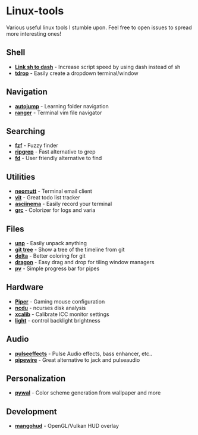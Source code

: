 # Linux-tools
Various useful linux tools I stumble upon. Feel free to open issues to spread more interesting ones!

## Shell
- **[Link sh to dash](https://wiki.archlinux.org/index.php/Dash#Relinking_/bin/sh)** - Increase script speed by using dash instead of sh
- **[tdrop](https://github.com/noctuid/tdrop)** - Easily create a dropdown terminal/window

## Navigation
- **[autojump](https://github.com/wting/autojump)** - Learning folder navigation
- **[ranger](https://github.com/ranger/ranger)** - Terminal vim file navigator

## Searching
- **[fzf](https://github.com/junegunn/fzf)** - Fuzzy finder
- **[ripgrep](https://github.com/BurntSushi/ripgrep)** - Fast alternative to grep
- **[fd](https://github.com/sharkdp/fd)** - User friendly alternative to find

## Utilities
- **[neomutt](https://github.com/neomutt/neomutt)** - Terminal email client
- **[vit](https://github.com/vit-project/vit)** - Great todo list tracker
- **[asciinema](https://github.com/asciinema/asciinema)** - Easily record your terminal
- **[grc](https://github.com/garabik/grc)** - Colorizer for logs and varia

## Files
- **[unp](https://github.com/mitsuhiko/unp)** - Easily unpack anything
- **[git tree](https://stackoverflow.com/a/13686642)** - Show a tree of the timeline from git
- **[delta](https://github.com/dandavison/delta)** - Better coloring for git
- **[dragon](https://github.com/mwh/dragon)** - Easy drag and drop for tiling window managers 
- **[pv](https://github.com/icetee/pv)** - Simple progress bar for pipes

## Hardware
- **[Piper](https://github.com/libratbag/piper/)** - Gaming mouse configuration
- **[ncdu](https://dev.yorhel.nl/ncdu)** - ncurses disk analysis
- **[xcalib](https://github.com/OpenICC/xcalib)** - Calibrate ICC monitor settings
- **[light](https://github.com/haikarainen/light)** - control backlight brightness

## Audio
- **[pulseeffects](https://github.com/wwmm/pulseeffects)** - Pulse Audio effects, bass enhancer, etc..
- **[pipewire](https://github.com/PipeWire/pipewire)** - Great alternative to jack and pulseaudio

## Personalization
- **[pywal](https://github.com/dylanaraps/pywal)** - Color scheme generation from wallpaper and more

## Development
- **[mangohud](https://github.com/flightlessmango/MangoHud)** - OpenGL/Vulkan HUD overlay
